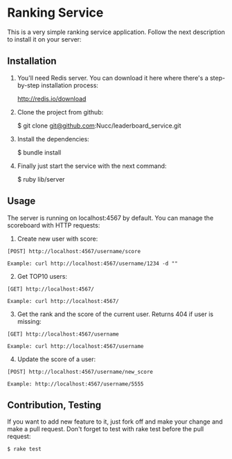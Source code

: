 Ranking Service
===

This is a very simple ranking service application. Follow the next description to install it on your server:

Installation
---

1. You'll need Redis server. You can download it here where there's a step-by-step installation process:

    http://redis.io/download

2. Clone the project from github:

    $ git clone git@github.com:Nucc/leaderboard_service.git

3. Install the dependencies:

    $ bundle install

4. Finally just start the service with the next command:

    $ ruby lib/server


Usage
---

The server is running on localhost:4567 by default. You can manage the scoreboard with HTTP requests:

  1. Create new user with score:

    [POST] http://localhost:4567/username/score

    Example: curl http://localhost:4567/username/1234 -d ""

  2. Get TOP10 users:

    [GET] http://localhost:4567/

    Example: curl http://localhost:4567/

  3. Get the rank and the score of the current user. Returns 404 if user is missing:

    [GET] http://localhost:4567/username

    Example: curl http://localhost:4567/username

  4. Update the score of a user:

    [POST] http://localhost:4567/username/new_score

    Example: http://localhost:4567/username/5555


Contribution, Testing
---

If you want to add new feature to it, just fork off and make your change and make a pull request. Don't forget to test with rake test before the pull request:

    $ rake test